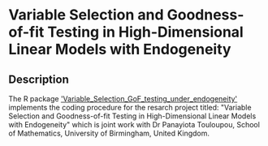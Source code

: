 # Variable Selection and Goodness-of-fit Testing in High-Dimensional Linear Models with Endogeneity

## Description 

The R package ['Variable_Selection_GoF_testing_under_endogeneity'](https://github.com/christiskatsouris/Variable_Selection_GoF_testing_under_endogeneity) implements the coding procedure for the resarch project titled: "Variable Selection and Goodness-of-fit Testing in High-Dimensional Linear Models with Endogeneity" which is joint work with Dr Panayiota Touloupou, School of Mathematics, University of Birmingham, United Kingdom. 
